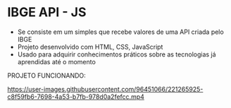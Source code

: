 # IBGE API - JS

<ul>
  <li>Se consiste em um simples que recebe valores de uma API criada pelo IBGE</li>
  <li>Projeto desenvolvido com HTML, CSS, JavaScript</li>
  <li>Usado para adquirir conhecimentos práticos sobre as tecnologias já aprendidas até o momento</li>
</ul>

PROJETO FUNCIONANDO: 

https://user-images.githubusercontent.com/96451066/221265925-c8f59fb6-7698-4a53-b7fb-978d0a2fefcc.mp4

